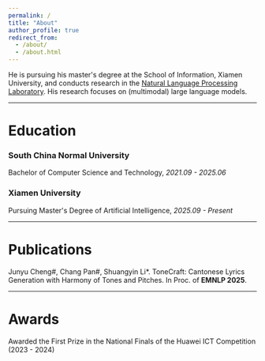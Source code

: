 ```yaml
---
permalink: /
title: "About"
author_profile: true
redirect_from: 
  - /about/
  - /about.html
---
```


He is pursuing his master's degree at the School of Information, Xiamen University, and conducts research in the [Natural Language Processing Laboratory](http://nlp.xmu.edu.cn/). His research focuses on (multimodal) large language models.

---

# Education

### South China Normal University
Bachelor of Computer Science and Technology, *2021.09 - 2025.06*  

<!-- --- -->

### Xiamen University
Pursuing Master's Degree of Artificial Intelligence, *2025.09 - Present*  


---
# Publications
Junyu Cheng#, Chang Pan#, Shuangyin Li*. ToneCraft: Cantonese Lyrics Generation with Harmony of Tones and Pitches. In Proc. of **EMNLP 2025**.


---
# Awards
Awarded the First Prize in the National Finals of the Huawei ICT Competition (2023 - 2024)



